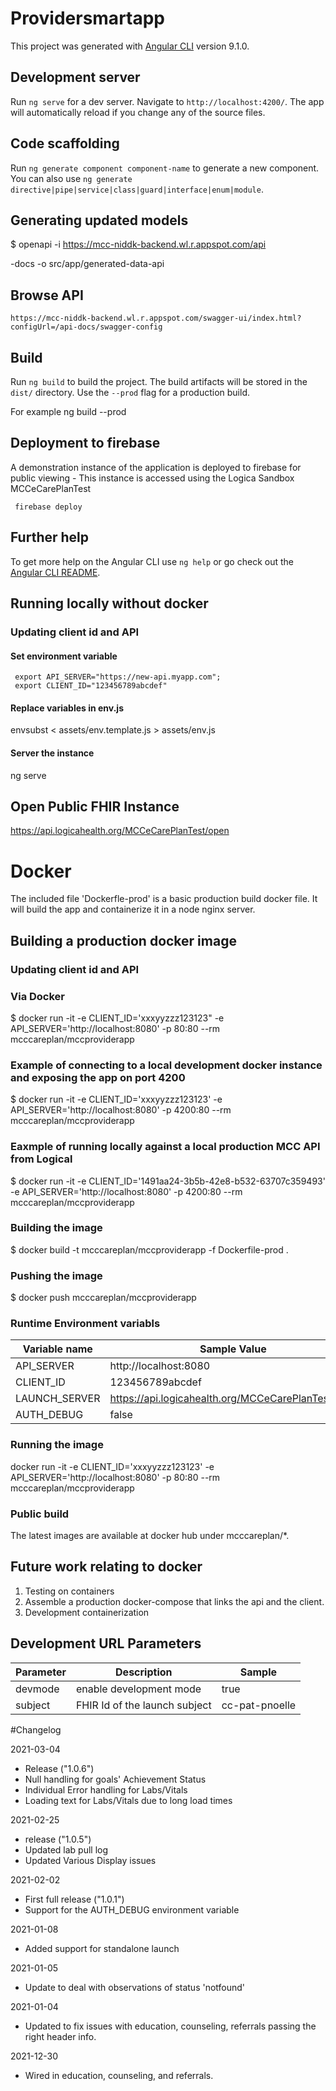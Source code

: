 # Providersmartapp

This project was generated with [Angular CLI](https://github.com/angular/angular-cli) version 9.1.0.

## Development server

Run `ng serve` for a dev server. Navigate to `http://localhost:4200/`. The app will automatically reload if you change any of the source files.

## Code scaffolding

Run `ng generate component component-name` to generate a new component. You can also use `ng generate directive|pipe|service|class|guard|interface|enum|module`.

## Generating updated models

 $ openapi -i https://mcc-niddk-backend.wl.r.appspot.com/api
 


-docs -o src/app/generated-data-api


## Browse API
    https://mcc-niddk-backend.wl.r.appspot.com/swagger-ui/index.html?configUrl=/api-docs/swagger-config

## Build

Run `ng build` to build the project. The build artifacts will be stored in the `dist/` directory. Use the `--prod` flag for a production build.

For example ng build --prod

## Deployment to firebase
A demonstration instance of the application is deployed to firebase for public viewing - This instance is accessed using the Logica Sandbox MCCeCarePlanTest

     firebase deploy

## Further help

To get more help on the Angular CLI use `ng help` or go check out the [Angular CLI README](https://github.com/angular/angular-cli/blob/master/README.md).

## Running locally without docker
### Updating client id and API

#### Set environment variable
     export API_SERVER="https://new-api.myapp.com";
     export CLIENT_ID="123456789abcdef"
     
#### Replace variables in env.js
envsubst < assets/env.template.js > assets/env.js

#### Server the instance

ng serve

## Open Public FHIR Instance
https://api.logicahealth.org/MCCeCarePlanTest/open

# Docker
The included file 'Dockerfle-prod' is a basic production build docker file. It will build the app and containerize it in a node nginx server. 

## Building a production docker image

### Updating client id and API

### Via Docker 
$ docker run -it -e CLIENT_ID='xxxyyzzz123123" -e API_SERVER='http://localhost:8080' -p 80:80 --rm mcccareplan/mccproviderapp 

### Example of connecting to a local development docker instance and exposing the app on port 4200
$ docker run -it -e CLIENT_ID='xxxyyzzz123123' -e API_SERVER='http://localhost:8080' -p 4200:80 --rm mcccareplan/mccproviderapp  


### Eaxmple of running locally against a local production MCC API from Logical 
$ docker run -it -e CLIENT_ID='1491aa24-3b5b-42e8-b532-63707c359493' -e API_SERVER='http://localhost:8080' -p 4200:80 --rm mcccareplan/mccproviderapp

### Building the image
$  docker build -t mcccareplan/mccproviderapp -f Dockerfile-prod .

### Pushing the image
$ docker push mcccareplan/mccproviderapp


### Runtime Environment variabls
| Variable name | Sample Value |
| ------------- | ------------- | 
| API_SERVER | http://localhost:8080 |
| CLIENT_ID | 123456789abcdef |
| LAUNCH_SERVER | https://api.logicahealth.org/MCCeCarePlanTest/data |
| AUTH_DEBUG | false |

### Running the image

 docker run -it -e CLIENT_ID='xxxyyzzz123123' -e API_SERVER='http://localhost:8080' -p 80:80 --rm mcccareplan/mccproviderapp 

### Public build 

The latest images are available at docker hub under mcccareplan/*. 

## Future work relating to docker

1) Testing on containers
1) Assemble a production docker-compose that links the api and the client.
1) Development containerization


 ## Development URL Parameters 
 
 | Parameter | Description | Sample |
|--------- | ------------- | --------|
| devmode | enable development mode | true |
| subject | FHIR Id of the launch subject | cc-pat-pnoelle |


#Changelog

2021-03-04
- Release ("1.0.6")
- Null handling for goals' Achievement Status
- Individual Error handling for Labs/Vitals
- Loading text for Labs/Vitals due to long load times

2021-02-25
- release ("1.0.5")
- Updated lab pull log
- Updated Various Display issues

2021-02-02
- First full release ("1.0.1")
- Support for the AUTH_DEBUG environment variable

2021-01-08 
- Added support for standalone launch

2021-01-05
- Update to deal with observations of status 'notfound'

2021-01-04
- Updated to fix issues with education, counseling, referrals passing the right header info.

2021-12-30
- Wired in education, counseling, and referrals.
